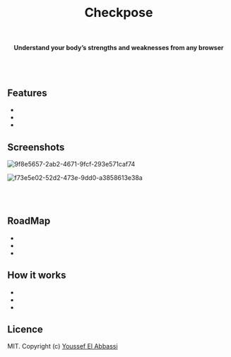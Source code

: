 <h1 align="center">
  <br>
  
  <br>
Checkpose
  <br>
  <br>
</h1>

<h4 align="center">Understand your body’s strengths and weaknesses from any browser</h4>
  <br>
  <br>

## Features
- 
- 
- 

## Screenshots

![9f8e5657-2ab2-4671-9fcf-293e571caf74](https://user-images.githubusercontent.com/9310597/227668766-e5211c5b-8b39-4b66-9040-b65713c11d08.jpg)

![f73e5e02-52d2-473e-9dd0-a3858613e38a](https://user-images.githubusercontent.com/9310597/227668902-70c3c84e-eb16-40dd-b53b-0600a8b9cfa2.jpg)

   <br>
  <br>


## RoadMap
-
-
- 

## How it works
-
-
-


## Licence
MIT. Copyright (c) [Youssef El Abbassi](https://github.com/yelabbassi)
